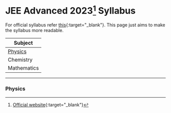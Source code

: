 # JEE Advanced 2023[^1] Syllabus
For official syllabus refer [this](https://jeeadv.ac.in/documents/jee-advanced-2023-syllabus.pdf){:target="_blank"}. This page just aims to make the syllabus more readable.




| Subject |
| ------------- |
| [Physics](https://not-soham.github.io/jeeadv2023syllabus/#physics) |
| Chemistry |
| Mathematics |

---

### Physics


[^1]: [Official website](https://jeeadv.ac.in/){:target="_blank"}
